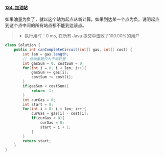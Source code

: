 #### [134. 加油站](https://leetcode-cn.com/problems/gas-station/)

如果油量为负了，就以这个站为起点从新计算。如果到达某一个点为负，说明起点到这个点中间的所有站点都不能到达该点。

> - 执行用时：0 ms, 在所有 Java 提交中击败了100.00%的用户

```java
class Solution {
    public int canCompleteCircuit(int[] gas, int[] cost) {
        int len = gas.length;
        // 总油量是否大于消耗量
        int gasSum = 0, costSum = 0;
        for(int i = 0; i < len; i++){
            gasSum += gas[i];
            costSum += cost[i];
        }
        if(gasSum < costSum){
            return -1;
        }
        int curGas = 0;
        int start = 0;
        for(int i = 0; i < len; i++){
            curGas = gas[i] - cost[i];
            if(curGas < 0){
                curGas = 0;
                start = i + 1;
            }
        }
        return start;
    }
}
```

